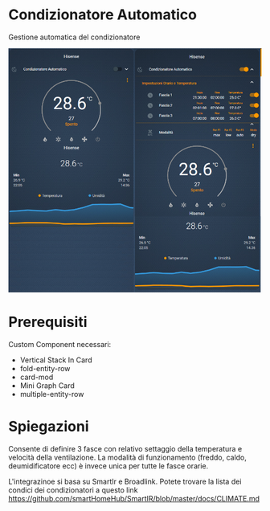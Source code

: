 # Condizionatore Automatico
Gestione automatica del condizionatore

<img src="https://github.com/calas80/condizionatore_automatico/blob/master/2.PNG" alt="Anteprima">

# Prerequisiti
Custom Component necessari:
  - Vertical Stack In Card
  - fold-entity-row
  - card-mod
  - Mini Graph Card
  - multiple-entity-row

# Spiegazioni
Consente di definire 3 fasce con relativo settaggio della temperatura e velocità della ventilazione. La modalità di funzionamento (freddo, caldo, deumidificatore ecc) è invece unica per tutte le fasce orarie.

L'integrazinoe si basa su SmartIr e Broadlink. Potete trovare la lista dei condici dei condizionatori a questo link https://github.com/smartHomeHub/SmartIR/blob/master/docs/CLIMATE.md 
